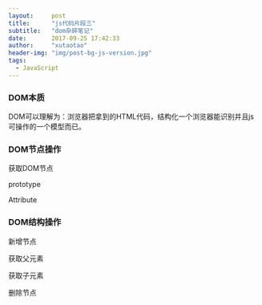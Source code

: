 ```yaml
---
layout: 	post
title: 		"js代码片段三"
subtitle:   "dom杂碎笔记"
date: 		2017-09-25 17:42:33
author: 	"xutaotao"
header-img: "img/post-bg-js-version.jpg"
tags:
  - JavaScript
---
```


### DOM本质

DOM可以理解为：浏览器把拿到的HTML代码，结构化一个浏览器能识别并且js可操作的一个模型而已。

### DOM节点操作

获取DOM节点

prototype

Attribute

### DOM结构操作

新增节点

获取父元素

获取子元素

删除节点